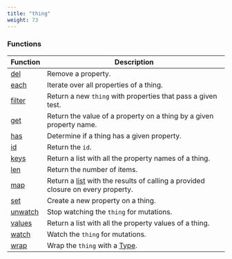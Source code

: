 ```yaml
---
title: "thing"
weight: 73
---
```


### Functions

Function | Description
------ | -----------
[del](./del) | Remove a property.
[each](./each) | Iterate over all properties of a thing.
[filter](./filter) | Return a new `thing` with properties that pass a given test.
[get](./get) | Return the value of a property on a thing by a given property name.
[has](./has) | Determine if a thing has a given property. 
[id](./id) | Return the `id`.
[keys](./keys) | Return a list with all the property names of a thing. 
[len](./len) | Return the number of items. 
[map](./map) | Return a [list](../list) with the results of calling a provided closure on every property. 
[set](./set) | Create a new property on a thing. 
[unwatch](./unwatch) | Stop watching the `thing` for mutations.
[values](./values) | Return a list with all the property values of a thing. 
[watch](./watch) | Watch the `thing` for mutations.
[wrap](./wrap) | Wrap the `thing` with a [Type](../type).
